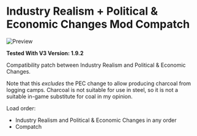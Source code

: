 # Industry Realism + Political & Economic Changes Mod Compatch

![Preview](thumbnail.png)

**Tested With V3 Version: 1.9.2**

Compatibility patch between Industry Realism and Political & Economic Changes.

Note that this _excludes_ the PEC change to allow producing charcoal from logging camps. Charcoal is not suitable for use in steel, so it is not a suitable in-game substitute for coal in my opinion.

Load order:

- Industry Realism and Political & Economic Changes in any order
- Compatch
